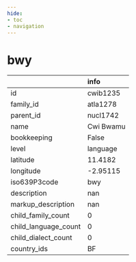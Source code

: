 ```yaml
---
hide:
- toc
- navigation
---
```

# bwy
|                      | info      |
|:---------------------|:----------|
| id                   | cwib1235  |
| family_id            | atla1278  |
| parent_id            | nucl1742  |
| name                 | Cwi Bwamu |
| bookkeeping          | False     |
| level                | language  |
| latitude             | 11.4182   |
| longitude            | -2.95115  |
| iso639P3code         | bwy       |
| description          | nan       |
| markup_description   | nan       |
| child_family_count   | 0         |
| child_language_count | 0         |
| child_dialect_count  | 0         |
| country_ids          | BF        |